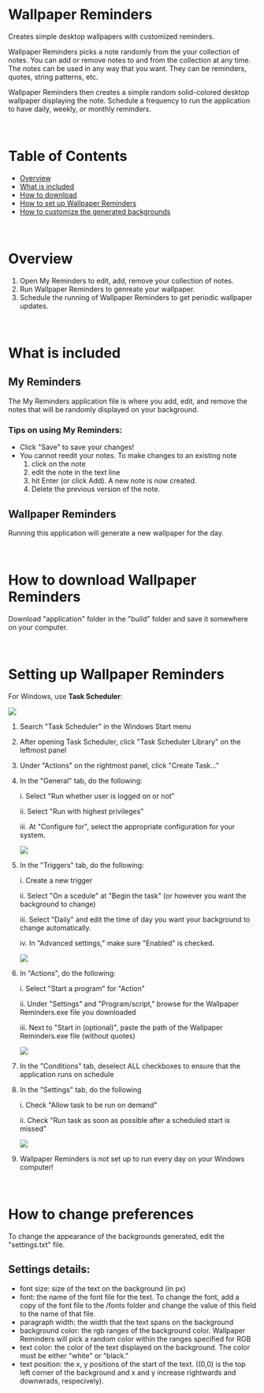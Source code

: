 # Wallpaper Reminders
Creates simple desktop wallpapers with customized reminders.

Wallpaper Reminders picks a note randomly from the your collection of notes. You can add or remove notes to and from the collection at any time. The notes can be used in any way that you want. They can be reminders, quotes, string patterns, etc.

Wallpaper Reminders then creates a simple random solid-colored desktop wallpaper displaying the note. 
Schedule a frequency to run the application to have daily, weekly, or monthly reminders.

<br /> 

# Table of Contents
- [Overview](https://github.com/celenac/Wallpaper_Reminders#overview)
- [What is included](https://github.com/celenac/Wallpaper_Reminders#what-is-included)
- [How to download](https://github.com/celenac/Wallpaper_Reminders#how-to-download-wallpaper-reminders)
- [How to set up Wallpaper Reminders](https://github.com/celenac/Wallpaper_Reminders#setting-up-wallpaper-reminders)
- [How to customize the generated backgrounds](https://github.com/celenac/Wallpaper_Reminders#how-to-change-preferences)

<br />

# Overview
1. Open My Reminders to edit, add, remove your collection of notes.
2. Run Wallpaper Reminders to genreate your wallpaper. 
3. Schedule the running of Wallpaper Reminders to get periodic wallpaper updates.

<br />

# What is included
## My Reminders
The My Reminders application file is where you add, edit, and remove the notes that will be randomly displayed on your background.
### Tips on using My Reminders:
- Click "Save" to save your changes!
- You cannot reedit your notes. To make changes to an existing note
    1. click on the note
    2. edit the note in the text line
    3. hit Enter (or click Add). A new note is now created.
    4. Delete the previous version of the note.
## Wallpaper Reminders
Running this application will generate a new wallpaper for the day.

<br />


# How to download Wallpaper Reminders
Download "application" folder in the "build" folder and save it somewhere on your computer.

<br />

# Setting up Wallpaper Reminders
For Windows, use **Task Scheduler**:

![](reference_images/Windows%20Task%20Scheduler%20Wallpaper%20Reminders.JPG)

1. Search "Task Scheduler" in the Windows Start menu

2. After opening Task Scheduler, click "Task Scheduler Library" on the leftmost panel  

3. Under "Actions" on the rightmost panel, click "Create Task..."

4. In the "General" tab, do the following:

    i. Select "Run whether user is logged on or not"
    
    ii. Select "Run with highest privileges"
    
    iii. At "Configure for", select the appropriate configuration for your system.
    
    ![](reference_images/Windows%20Task%20Scheduler%20General.JPG)
    
5. In the "Triggers" tab, do the following:

    i. Create a new trigger
    
    ii. Select "On a scedule" at "Begin the task" (or however you want the background to change)
    
    iii. Select "Daily" and edit the time of day you want your background to change automatically. 
    
    iv. In "Advanced settings," make sure "Enabled" is checked.
    
    ![](reference_images/Windows%20Task%20Scheduler%20Trigger%20edit.JPG)

6. In "Actions", do the following:

    i. Select "Start a program" for "Action"
       
    ii. Under "Settings" and "Program/script," browse for the Wallpaper Reminders.exe file you downloaded
    
    iii. Next to "Start in (optional)", paste the path of the Wallpaper Reminders.exe file (without quotes)
    
    ![](reference_images/Windows%20Task%20Scheduler%20Acitons%20edit.JPG)

7. In the "Conditions" tab, deselect ALL checkboxes to ensure that the application runs on schedule

8. In the "Settings" tab, do the following
    
    i. Check "Allow task to be run on demand"
    
    ii. Check "Run task as soon as possible after a scheduled start is missed"
    
    ![](reference_images/Windows%20Task%20Scheduler%20Settings.JPG)

9. Wallpaper Reminders is not set up to run every day on your Windows computer!

<br />

# How to change preferences
To change the appearance of the backgrounds generated, edit the "settings.txt" file. 
## Settings details:
- font size: size of the text on the background (in px)
- font: the name of the font file for the text. To change the font, add a copy of the font file to the /fonts folder and change the value of this field to the name of that file.  
- paragraph width: the width that the text spans on the background
- background color: the rgb ranges of the background color. Wallpaper Reminders will pick a random color within the ranges specified for RGB
- text color: the color of the text displayed on the background. The color must be either "white" or "black."
- text position: the x, y positions of the start of the text. ((0,0) is the top left corner of the background and x and y increase rightwards and downwrads, respecively).
